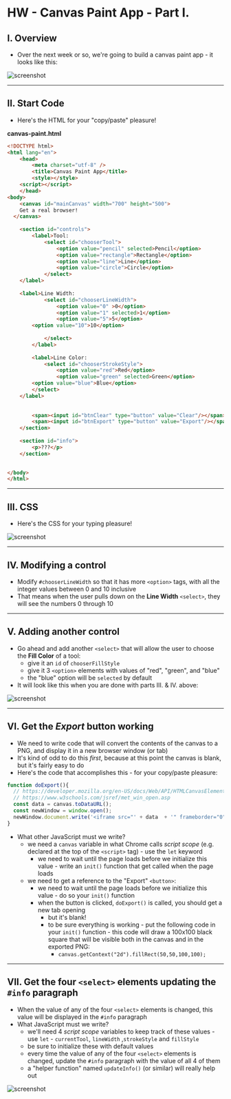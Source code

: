 # HW - Canvas Paint App - Part I.

## I. Overview

- Over the next week or so, we're going to build a canvas paint app - it looks like this:

![screenshot](_images/_canvas-paint-app/paint-app-1.jpg)

<hr>

## II. Start Code

- Here's the HTML for your "copy/paste" pleasure!

**canvas-paint.html**

```html
<!DOCTYPE html>
<html lang="en">
	<head>
		<meta charset="utf-8" />
		<title>Canvas Paint App</title>
		<style></style>
    <script></script>
	</head>
<body>
	<canvas id="mainCanvas" width="700" height="500">
	Get a real browser!
  </canvas>
    
	<section id="controls">
		<label>Tool:
			<select id="chooserTool">
				<option value="pencil" selected>Pencil</option>
				<option value="rectangle">Rectangle</option> 
				<option value="line">Line</option>
				<option value="circle">Circle</option>
    		</select>
    </label>
    	
    <label>Line Width: 
			<select id="chooserLineWidth">
				<option value="0" >0</option>
				<option value="1" selected>1</option>
				<option value="5">5</option>
        <option value="10">10</option>
        
    		</select>
		</label>
		
		<label>Line Color: 
			<select id="chooserStrokeStyle"> 
				<option value="red">Red</option>
				<option value="green" selected>Green</option>
        <option value="blue">Blue</option>
    	</select>
    </label>
        
    	
    	<span><input id="btnClear" type="button" value="Clear"/></span>
    	<span><input id="btnExport" type="button" value="Export"/></span>
    </section>
    
    <section id="info">
    	<p>???</p>
    </section>

		
</body>
</html>
```

<hr>

## III. CSS

- Here's the CSS for your typing pleasure!

![screenshot](_images/_canvas-paint-app/paint-app-2.png)

<hr>

## IV. Modifying a control

- Modify `#chooserLineWidth` so that it has more `<option>` tags, with all the integer values between 0 and 10 inclusive
- That means when the user pulls down on the **Line Width** `<select>`, they will see the numbers 0 through 10

<hr>

## V. Adding another control

- Go ahead and add another `<select>` that will allow the user to choose the **Fill Color** of a tool:
  - give it an `id` of `chooserFillStyle`
  - give it 3 `<option>` elements with values of "red", "green", and "blue"
  - the "blue" option will be `selected` by default
- It will look like this when you are done with parts III. & IV. above:

![screenshot](_images/_canvas-paint-app/paint-app-3.jpg)
  

<hr>

## VI. Get the *Export* button working

- We need to write code that will convert the contents of the canvas to a PNG, and display it in a new browser window (or tab)
- It's kind of odd to do this *first*, because at this point the canvas is blank, but it's fairly easy to do
- Here's the code that accomplishes this - for your copy/paste pleasure:

```js
function doExport(){
  // https://developer.mozilla.org/en-US/docs/Web/API/HTMLCanvasElement/toDataURL
  // https://www.w3schools.com/jsref/met_win_open.asp
  const data = canvas.toDataURL(); 
  const newWindow = window.open();
  newWindow.document.write('<iframe src="' + data  + '" frameborder="0" style="border:0; top:0px; left:0px; bottom:0px; right:0px; width:100%; height:100%;" allowfullscreen></iframe>');
}
```

- What other JavaScript must we write?
  - we need a `canvas` variable in what Chrome calls *script scope* (e.g. declared at the top of the `<script>` tag) - use the `let` keyword
    - we need to wait until the page loads before we initialize this value - write an `init()` function that get called when the page loads
  - we need to get a reference to the "Export" `<button>`:
    - we need to wait until the page loads before we initialize this value - do so your `init()` function 
    - when the button is clicked, `doExport()` is called, you should get a new tab opening
      - but it's blank!
      - to be sure everything is working - put the following code in your `init()` function - this code will draw a 100x100 black square that will be visible both in the canvas and in the exported PNG:
        - `canvas.getContext("2d").fillRect(50,50,100,100);`
 
 <hr>
    
 ## VII. Get the four `<select>` elements updating the `#info` paragraph
 
 - When the value of any of the four `<select>` elements is changed, this value will be displayed in the `#info` paragraph
 - What JavaScript must we write?
   - we'll need 4 *script scope* variables to keep track of these values - use `let` -  `currentTool`, `lineWidth` ,`strokeStyle` and `fillStyle`
   - be sure to initialize these with default values
   - every time the value of any of the four `<select>` elements is changed, update the `#info` paragraph with the value of all 4 of them
   - a "helper function" named `updateInfo()` (or similar) will really help out
 
 ![screenshot](_images/_canvas-paint-app/paint-app-4.jpg)
  
